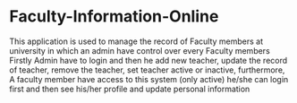 # Faculty-Information-Online
This application is used to manage the record of Faculty members at university
in which an admin have control over every Faculty members 
 Firstly Admin have to login and then he add new teacher, update the record of teacher, remove the teacher, set teacher active or inactive,
 furthermore, A faculty member have access to this system (only active)
 he/she can login first and then  see his/her profile and update personal information

